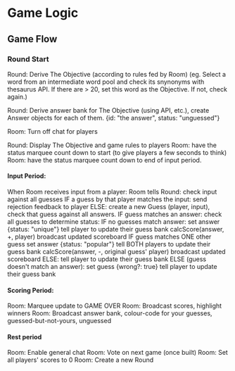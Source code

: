 # Game Logic

## Game Flow

### Round Start
Round: Derive The Objective (according to rules fed by Room)
  (eg. Select a word from an intermediate word pool and check its snynonyms with thesaurus API.  If there are > 20, set this word as the Objective.  If not, check again.)

Round: Derive answer bank for The Objective (using API, etc.), create Answer objects for each of them.
  {id: "the answer", status: "unguessed"}

Room: Turn off chat for players

Round: Display The Objective and game rules to players
Room: have the status marquee count down to start (to give players a few seconds to think)
Room: have the status marquee count down to end of input period.

#### Input Period:

When Room receives input from a player:
Room tells Round:
  check input against all guesses
  IF a guess by that player matches the input:
    send rejection feedback to player
  ELSE:
    create a new Guess (player, input),
    check that guess against all answers.
    IF guess matches an answer:
      check all guesses to determine status:
        IF no guesses match answer:
          set answer {status: "unique"}
          tell player to update their guess bank
          calcScore(answer, +, player)
          broadcast updated scoreboard
        IF guess matches ONE other guess
          set answer {status: "popular"}
          tell BOTH players to update their guess bank
          calcScore(answer, -, original guess' player)
          broadcast updated scoreboard
        ELSE:
          tell player to update their guess bank
    ELSE (guess doesn't match an answer):
      set guess {wrong?: true}
      tell player to update their guess bank




#### Scoring Period:

Room: Marquee update to GAME OVER
Room: Broadcast scores, highlight winners
Room: Broadcast answer bank, colour-code for your guesses, guessed-but-not-yours, unguessed

#### Rest period

Room: Enable general chat
Room: Vote on next game (once built)
Room: Set all players' scores to 0
Room: Create a new Round

